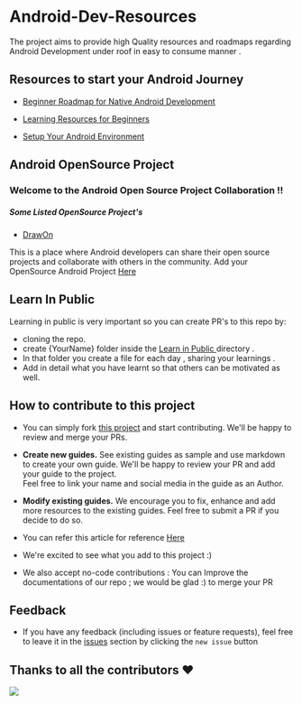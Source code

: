 # Android-Dev-Resources
The project aims  to provide high Quality resources and roadmaps  regarding Android Development under roof in  easy to consume manner .

## Resources to start your Android Journey
- [Beginner Roadmap for Native Android Development](https://github.com/dev-divyansh/Android-Development/blob/55aede09190ece8f7d3acdc4e244ab8102cbf9fb/Native/Resources/RoadMap%20on%20Native%20Android%20Development.md)

- [Learning Resources for Beginners](https://github.com/dev-divyansh/Android-Development/blob/main/Native/Resources/Resources%20for%20Beginners.md)

- [Setup Your Android Environment](https://github.com/dev-divyansh/Android-Development/blob/main/Native/Resources/setup_env_android.md)

## Android OpenSource Project

### Welcome to the Android Open Source Project Collaboration !!
##### Some Listed OpenSource Project's

- [DrawOn](https://github.com/dev-divyansh/Android-Development/blob/main/Open-Source-Projects/DrawOn.md)

 This is a place where Android developers can share their open source projects and collaborate with others in the community.
Add your OpenSource Android Project [Here](https://github.com/dev-divyansh/Android-Development/tree/main/Open-Source-Projects)

## Learn In Public

Learning in public is very important so you can create PR's to this repo by:
- cloning the repo. 
- create {YourName} folder inside the [Learn in Public ](https://github.com/dev-divyansh/Android-Development/tree/main/Learn-In-Public) directory .
- In that folder you create a file for each day , sharing your learnings .
- Add in detail what you have learnt so that others can be motivated as well.


## How to contribute to this project

- You can simply fork [this project](https://github.com/oreodroiders/Android-Development/) and start contributing. We'll be happy to review and merge your PRs. 
  
- <b>Create new guides.</b>
   See existing guides as sample and use markdown to create your own guide. We'll be happy to review your PR and add your guide to the project.  
  Feel free to link your name and social media in the guide as an Author.
 
- <b>Modify existing guides.</b>
   We encourage you to fix, enhance and add more resources to the existing guides. Feel free to submit a PR if you decide to do so.

- You can refer this article for reference [Here](https://github.com/oreodroiders/Android-Development/blob/64d54d71b6546226ba595a775e36bba020c24669/Flutter/Resources/create_flutter_project.md)
- We're excited to see what you add to this project :)


- We also accept no-code contributions : You can Improve the documentations of our repo ; we would be glad :) to merge your PR




## Feedback

- If you have any feedback (including issues or feature requests), feel free to leave it in the [issues](https://github.com/oreodroiders/Android-Development/issues) section by clicking the `new issue` button



## Thanks to all the contributors ❤️

<a href="https://github.com/oreodroiders/Android-Development/graphs/contributors">
  <img src="https://contrib.rocks/image?repo=oreodroiders/Android-Development" />
</a>
